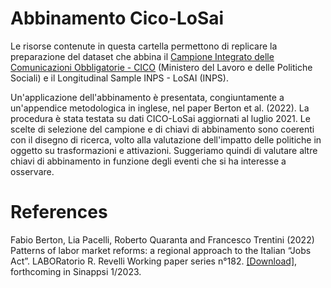 # Abbinamento Cico-LoSai

Le risorse contenute in questa cartella permettono di replicare la preparazione del dataset che abbina il [Campione Integrato delle Comunicazioni Obbligatorie - CICO](http://dati.lavoro.gov.it/microdati-la-ricerca) (Ministero del Lavoro e delle Politiche Sociali) e il Longitudinal Sample INPS - LoSAI (INPS).

Un'applicazione dell'abbinamento è presentata, congiuntamente a un'appendice metodologica in inglese, nel paper Berton et al. (2022). La procedura è stata testata su dati CICO-LoSai aggiornati al luglio 2021. Le scelte di selezione del campione e di chiavi di abbinamento sono coerenti con il disegno di ricerca, volto alla valutazione dell'impatto delle politiche in oggetto su trasformazioni e attivazioni. Suggeriamo quindi di valutare altre chiavi di abbinamento in funzione degli eventi che si ha interesse a osservare.

# References
Fabio Berton, Lia Pacelli, Roberto Quaranta and Francesco Trentini (2022) Patterns of labor market reforms: a regional approach to the Italian “Jobs Act”. LABORatorio R. Revelli Working paper series n°182. [[Download]](https://www.laboratoriorevelli.it/sites/default/files/documents/papers/wp_182.pdf), forthcoming in Sinappsi 1/2023.
